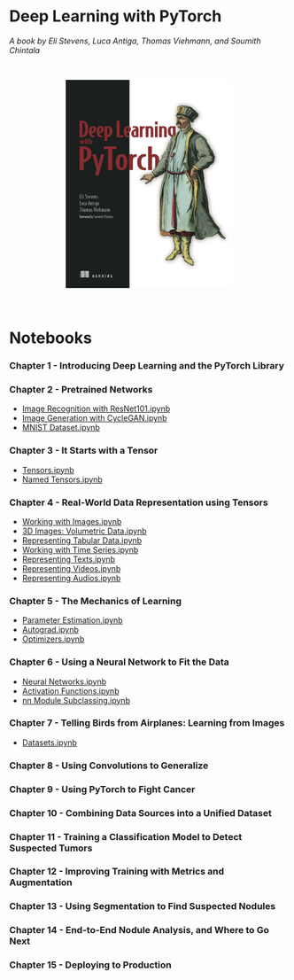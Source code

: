 # Deep Learning with PyTorch

<i> A book by Eli Stevens, Luca Antiga, Thomas Viehmann, and Soumith Chintala</i>

<br>
<p align="center">
  <img src="https://github.com/Andrew-Ng-s-number-one-fan/Deep-Learning-with-PyTorch/blob/master/Notebooks/dl-with-pytorch.png" height="376px" width="300px">  
</p>
<br>

# Notebooks

### Chapter 1 - Introducing Deep Learning and the PyTorch Library

### Chapter 2 - Pretrained Networks

- [Image Recognition with ResNet101.ipynb](https://github.com/Andrew-Ng-s-number-one-fan/Deep-Learning-with-PyTorch/blob/master/Notebooks/C2_N1_image_recognition.ipynb)
- [Image Generation with CycleGAN.ipynb](https://github.com/Andrew-Ng-s-number-one-fan/Deep-Learning-with-PyTorch/blob/master/Notebooks/C2_N2_cyclegan.ipynb)
- [MNIST Dataset.ipynb](https://github.com/Andrew-Ng-s-number-one-fan/Deep-Learning-with-PyTorch/blob/master/Notebooks/C2_N3_mnist.ipynb)

### Chapter 3 - It Starts with a Tensor

- [Tensors.ipynb](https://github.com/Andrew-Ng-s-number-one-fan/Deep-Learning-with-PyTorch/blob/master/Notebooks/C3_N1_tensor.ipynb)
- [Named Tensors.ipynb](https://github.com/Andrew-Ng-s-number-one-fan/Deep-Learning-with-PyTorch/blob/master/Notebooks/C3_N2_named_tensors.ipynb)

### Chapter 4 - Real-World Data Representation using Tensors

- [Working with Images.ipynb](https://github.com/Andrew-Ng-s-number-one-fan/Deep-Learning-with-PyTorch/blob/master/Notebooks/C4_N1_working_with_images.ipynb)
- [3D Images: Volumetric Data.ipynb](https://github.com/Andrew-Ng-s-number-one-fan/Deep-Learning-with-PyTorch/blob/master/Notebooks/C4_N2_volumetric_data.ipynb)
- [Representing Tabular Data.ipynb](https://github.com/Andrew-Ng-s-number-one-fan/Deep-Learning-with-PyTorch/blob/master/Notebooks/C4_N3_tabular_wine.ipynb)
- [Working with Time Series.ipynb](https://github.com/Andrew-Ng-s-number-one-fan/Deep-Learning-with-PyTorch/blob/master/Notebooks/C4_N4_time_series.ipynb)
- [Representing Texts.ipynb](https://github.com/Andrew-Ng-s-number-one-fan/Deep-Learning-with-PyTorch/blob/master/Notebooks/C4_N5_text.ipynb)
- [Representing Videos.ipynb](https://github.com/Andrew-Ng-s-number-one-fan/Deep-Learning-with-PyTorch/blob/master/Notebooks/C4_N6_video.ipynb)
- [Representing Audios.ipynb](https://github.com/Andrew-Ng-s-number-one-fan/Deep-Learning-with-PyTorch/blob/master/Notebooks/C4_N7_audio_chirp.ipynb)

### Chapter 5 - The Mechanics of Learning

- [Parameter Estimation.ipynb](https://github.com/Andrew-Ng-s-number-one-fan/Deep-Learning-with-PyTorch/blob/master/Notebooks/C5_N1_parameter_estimation.ipynb)
- [Autograd.ipynb](https://github.com/Andrew-Ng-s-number-one-fan/Deep-Learning-with-PyTorch/blob/master/Notebooks/C5_N2_autograd.ipynb)
- [Optimizers.ipynb](https://github.com/Andrew-Ng-s-number-one-fan/Deep-Learning-with-PyTorch/blob/master/Notebooks/C5_N3_optimizers.ipynb)

### Chapter 6 - Using a Neural Network to Fit the Data

- [Neural Networks.ipynb](https://github.com/Andrew-Ng-s-number-one-fan/Deep-Learning-with-PyTorch/blob/master/Notebooks/C6_N1_neural_networks.ipynb)
- [Activation Functions.ipynb]()
- [nn Module Subclassing.ipynb]()

### Chapter 7 - Telling Birds from Airplanes: Learning from Images

- [Datasets.ipynb]()

### Chapter 8 - Using Convolutions to Generalize

### Chapter 9 - Using PyTorch to Fight Cancer

### Chapter 10 - Combining Data Sources into a Unified Dataset

### Chapter 11 - Training a Classification Model to Detect Suspected Tumors

### Chapter 12 - Improving Training with Metrics and Augmentation

### Chapter 13 - Using Segmentation to Find Suspected Nodules

### Chapter 14 - End-to-End Nodule Analysis, and Where to Go Next

### Chapter 15 - Deploying to Production
